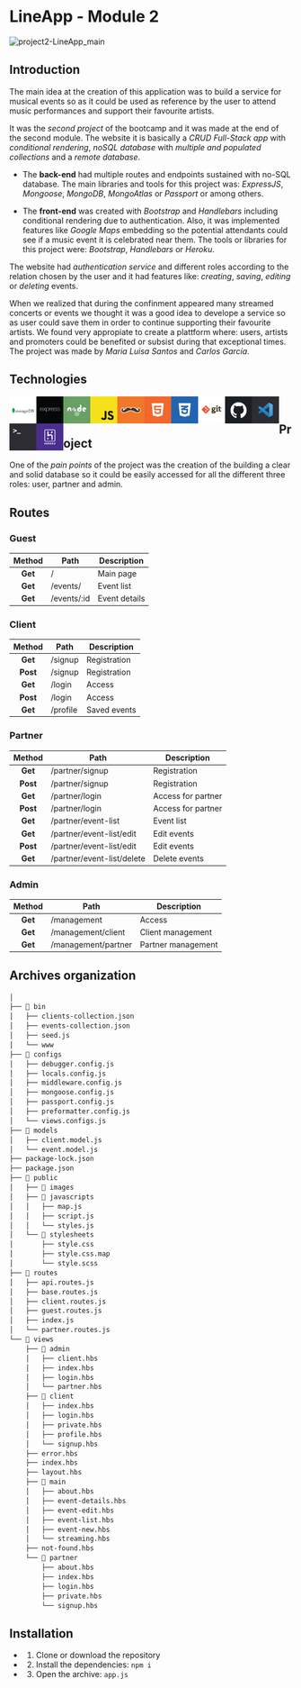 # LineApp - Module 2

![project2-LineApp_main](https://github.com/carlos-garcia-dev/Ironhack-Bootcamp-Images/blob/main/project1-Videogame/project2-LineApp_00.jpg)

## Introduction

The main idea at the creation of this application was to build a service for musical events so as it could be used as reference by the user to attend music performances and support their favourite artists.

It was the _second project_ of the bootcamp and it was made at the end of the second module. The website it is basically a _CRUD Full-Stack app_ with _conditional rendering_, _noSQL database_ with _multiple and populated collections_ and a _remote database_.

- The **back-end** had multiple routes and endpoints sustained with no-SQL database. The main libraries and tools for this project was: _ExpressJS_, _Mongoose_, _MongoDB_, _MongoAtlas_ or _Passport_ or among others.

- The **front-end** was created with _Bootstrap_ and _Handlebars_ including conditional rendering due to authentication. Also, it was implemented features like _Google Maps_ embedding so the potential attendants could see if a music event it is celebrated near them. The tools or libraries for this project were: _Bootstrap_, _Handlebars_ or _Heroku_.

The website had _authentication service_ and different roles according to the relation chosen by the user and it had features like: _creating_, _saving_, _editing_ or _deleting_ events.

When we realized that during the confinment appeared many streamed concerts or events we thought it was a good idea to develope a service so as user could save them in order to continue supporting their favourite artists. We found very appropiate to create a plattform where: users, artists and promoters could be benefited or subsist during that exceptional times.
The project was made by _Maria Luisa Santos_ and _Carlos García_.

## Technologies

<section>
    <img align="left" alt="MongoDB" width="48px" src="https://github.com/carlos-garcia-dev/carlos-garcia-dev-images/blob/master/images/png/01.MongoDB.png" />
    <img align="left" alt="Express" width="48px" src="https://github.com/carlos-garcia-dev/carlos-garcia-dev-images/blob/master/images/png/02.Express.png" />
    <img align="left" alt="NodeJS" width="48px" src="https://github.com/carlos-garcia-dev/carlos-garcia-dev-images/blob/master/images/png/04.NodeJS.png" />
    <img align="left" alt="JavaScript" width="48px" src="https://github.com/carlos-garcia-dev/carlos-garcia-dev-images/blob/master/images/png/05.JavaScript.png" />
    <img align="left" alt="Handlebars" width="48px" src="https://github.com/carlos-garcia-dev/carlos-garcia-dev-images/blob/master/images/png/16.Handlebars.png" />
    <img align="left" alt="HTML5" width="48px" src="https://github.com/carlos-garcia-dev/carlos-garcia-dev-images/blob/master/images/png/06.HTML5.png" />
    <img align="left" alt="CSS3" width="48px" src="https://github.com/carlos-garcia-dev/carlos-garcia-dev-images/blob/master/images/png/07.CSS3.png" />
    <img align="left" alt="Git" width="48px" src="https://github.com/carlos-garcia-dev/carlos-garcia-dev-images/blob/master/images/png/17.Git.png" />
    <img align="left" alt="GitHub" width="48px" src="https://github.com/carlos-garcia-dev/carlos-garcia-dev-images/blob/master/images/png/18.GitHub.png" />
    <img align="left" alt="Visual Studio Code" width="48px" src="https://github.com/carlos-garcia-dev/carlos-garcia-dev-images/blob/master/images/png/19.VSCode.png" />
    <img align="left" alt="Terminal" width="48px" src="https://github.com/carlos-garcia-dev/carlos-garcia-dev-images/blob/master/images/png/20.Terminal.png" />
    <img align="left" alt="Heroku" width="48px" src="https://github.com/carlos-garcia-dev/carlos-garcia-dev-images/blob/master/images/png/21.Heroku.png" />
</section>

</br>

## Project

One of the _pain points_ of the project was the creation of the building a clear and solid database so it could be easily accessed for all the different three roles: user, partner and admin.

## Routes

### Guest

| Method  | Path        | Description   |
| :-----: | ----------- | ------------- |
| **Get** | /           | Main page     |
| **Get** | /events/    | Event list    |
| **Get** | /events/:id | Event details |

### Client

|  Method  | Path     | Description  |
| :------: | -------- | ------------ |
| **Get**  | /signup  | Registration |
| **Post** | /signup  | Registration |
| **Get**  | /login   | Access       |
| **Post** | /login   | Access       |
| **Get**  | /profile | Saved events |

### Partner

|  Method  | Path                       | Description        |
| :------: | -------------------------- | ------------------ |
| **Get**  | /partner/signup            | Registration       |
| **Post** | /partner/signup            | Registration       |
| **Get**  | /partner/login             | Access for partner |
| **Post** | /partner/login             | Access for partner |
| **Get**  | /partner/event-list        | Event list         |
| **Get**  | /partner/event-list/edit   | Edit events        |
| **Post** | /partner/event-list/edit   | Edit events        |
| **Get**  | /partner/event-list/delete | Delete events      |

### Admin

| Method  | Path                | Description        |
| :-----: | ------------------- | ------------------ |
| **Get** | /management         | Access             |
| **Get** | /management/client  | Client management  |
| **Get** | /management/partner | Partner management |

## Archives organization

```bash
│
├── 📁 bin
│   ├── clients-collection.json
│   ├── events-collection.json
│   ├── seed.js
│   └── www
├── 📁 configs
│   ├── debugger.config.js
│   ├── locals.config.js
│   ├── middleware.config.js
│   ├── mongoose.config.js
│   ├── passport.config.js
│   ├── preformatter.config.js
│   └── views.configs.js
├── 📁 models
│   ├── client.model.js
│   └── event.model.js
├── package-lock.json
├── package.json
├── 📁 public
│   ├── 📁 images
│   ├── 📁 javascripts
│   │   ├── map.js
│   │   ├── script.js
│   │   └── styles.js
│   └── 📁 stylesheets
│       ├── style.css
│       ├── style.css.map
│       └── style.scss
├── 📁 routes
│   ├── api.routes.js
│   ├── base.routes.js
│   ├── client.routes.js
│   ├── guest.routes.js
│   ├── index.js
│   └── partner.routes.js
└── 📁 views
    ├── 📁 admin
    │   ├── client.hbs
    │   ├── index.hbs
    │   ├── login.hbs
    │   └── partner.hbs
    ├── 📁 client
    │   ├── index.hbs
    │   ├── login.hbs
    │   ├── private.hbs
    │   ├── profile.hbs
    │   └── signup.hbs
    ├── error.hbs
    ├── index.hbs
    ├── layout.hbs
    ├── 📁 main
    │   ├── about.hbs
    │   ├── event-details.hbs
    │   ├── event-edit.hbs
    │   ├── event-list.hbs
    │   ├── event-new.hbs
    │   └── streaming.hbs
    ├── not-found.hbs
    └── 📁 partner
        ├── about.hbs
        ├── index.hbs
        ├── login.hbs
        ├── private.hbs
        └── signup.hbs
```

## Installation

- 1. Clone or download the repository
- 2. Install the dependencies: `npm i`
- 3. Open the archive: `app.js`
